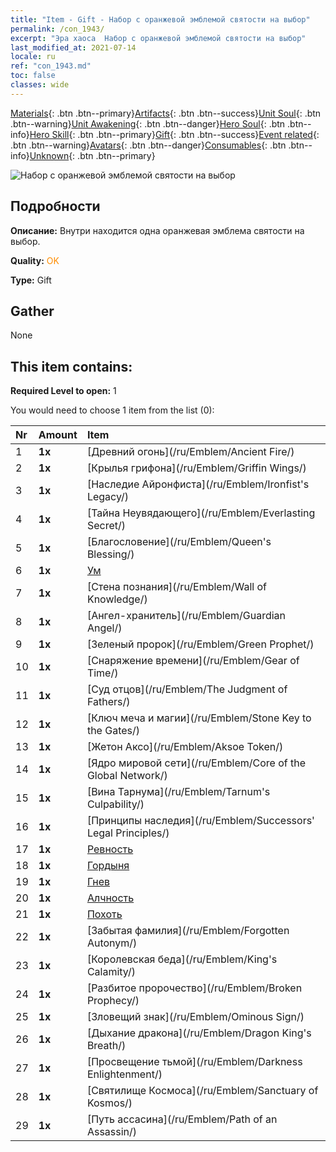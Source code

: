 ```yaml
---
title: "Item - Gift - Набор с оранжевой эмблемой святости на выбор"
permalink: /con_1943/
excerpt: "Эра хаоса  Набор с оранжевой эмблемой святости на выбор"
last_modified_at: 2021-07-14
locale: ru
ref: "con_1943.md"
toc: false
classes: wide
---
```

 [Materials](/ItemsRU/){: .btn .btn--primary}[Artifacts](/ItemsRU/Artifacts/){: .btn .btn--success}[Unit Soul](/ItemsRU/UnitSoul/){: .btn .btn--warning}[Unit Awakening](/ItemsRU/UnitAwakening/){: .btn .btn--danger}[Hero Soul](/ItemsRU/HeroSoul/){: .btn .btn--info}[Hero Skill](/ItemsRU/HeroSkill/){: .btn .btn--primary}[Gift](/ItemsRU/Gift/){: .btn .btn--success}[Event related](/ItemsRU/Events/){: .btn .btn--warning}[Avatars](/ItemsRU/Avatars/){: .btn .btn--danger}[Consumables](/ItemsRU/Consumables/){: .btn .btn--info}[Unknown](/ItemsRU/Unknown/){: .btn .btn--primary}

 ![Набор с оранжевой эмблемой святости на выбор](/images/t/i_907416.png)

## Подробности
 **Описание:** Внутри находится одна оранжевая эмблема святости на выбор.

 **Quality:** <span style="color: #FF8C00">OK</span>

 **Type:** Gift

## Gather

  None

## This item contains:

 **Required Level to open:** 1

 You would need to choose 1 item from the list (0):

  | Nr | Amount |     Item    |
  |:---|:-------|:------------|
  | 1 |  **1x** | [Древний огонь](/ru/Emblem/Ancient Fire/) |  | 
  | 2 |  **1x** | [Крылья грифона](/ru/Emblem/Griffin Wings/) |  | 
  | 3 |  **1x** | [Наследие Айронфиста](/ru/Emblem/Ironfist's Legacy/) |  | 
  | 4 |  **1x** | [Тайна Неувядающего](/ru/Emblem/Everlasting Secret/) |  | 
  | 5 |  **1x** | [Благословение](/ru/Emblem/Queen's Blessing/) |  | 
  | 6 |  **1x** | [Ум](/ru/Emblem/Witness/) |  | 
  | 7 |  **1x** | [Стена познания](/ru/Emblem/Wall of Knowledge/) |  | 
  | 8 |  **1x** | [Ангел-хранитель](/ru/Emblem/Guardian Angel/) |  | 
  | 9 |  **1x** | [Зеленый пророк](/ru/Emblem/Green Prophet/) |  | 
  | 10 |  **1x** | [Снаряжение времени](/ru/Emblem/Gear of Time/) |  | 
  | 11 |  **1x** | [Суд отцов](/ru/Emblem/The Judgment of Fathers/) |  | 
  | 12 |  **1x** | [Ключ меча и магии](/ru/Emblem/Stone Key to the Gates/) |  | 
  | 13 |  **1x** | [Жетон Аксо](/ru/Emblem/Aksoe Token/) |  | 
  | 14 |  **1x** | [Ядро мировой сети](/ru/Emblem/Core of the Global Network/) |  | 
  | 15 |  **1x** | [Вина Тарнума](/ru/Emblem/Tarnum's Culpability/) |  | 
  | 16 |  **1x** | [Принципы наследия](/ru/Emblem/Successors' Legal Principles/) |  | 
  | 17 |  **1x** | [Ревность](/ru/Emblem/Jealousy/) |  | 
  | 18 |  **1x** | [Гордыня](/ru/Emblem/Arrogance/) |  | 
  | 19 |  **1x** | [Гнев](/ru/Emblem/Anger/) |  | 
  | 20 |  **1x** | [Алчность](/ru/Emblem/Greed/) |  | 
  | 21 |  **1x** | [Похоть](/ru/Emblem/Lust/) |  | 
  | 22 |  **1x** | [Забытая фамилия](/ru/Emblem/Forgotten Autonym/) |  | 
  | 23 |  **1x** | [Королевская беда](/ru/Emblem/King's Calamity/) |  | 
  | 24 |  **1x** | [Разбитое пророчество](/ru/Emblem/Broken Prophecy/) |  | 
  | 25 |  **1x** | [Зловещий знак](/ru/Emblem/Ominous Sign/) |  | 
  | 26 |  **1x** | [Дыхание дракона](/ru/Emblem/Dragon King's Breath/) |  | 
  | 27 |  **1x** | [Просвещение тьмой](/ru/Emblem/Darkness Enlightenment/) |  | 
  | 28 |  **1x** | [Святилище Космоса](/ru/Emblem/Sanctuary of Kosmos/) |  | 
  | 29 |  **1x** | [Путь ассасина](/ru/Emblem/Path of an Assassin/) |  | 
